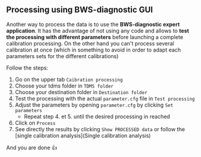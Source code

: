 ## Processing using BWS-diagnostic GUI

Another way to process the data is to use the **BWS-diagnostic expert application**. It has the advantage of not using any code and allows to **test the processing with different parameters** before launching a complete calibration processing. On the other hand you can't process several calibration at once (which in something to avoid in order to adapt each parameters sets for the different calibrations)

Follow the steps:

1. Go on the upper tab `Caibration processing`
2. Choose your tdms folder in `TDMS folder`
3. Choose your destination folder in `Destination folder`
4. Test the processing with the actual `parameter.cfg` file in `Test processing`
5. Adjust the parameters by opening `parameter.cfg` by clicking `Set parameters`
   - Repeat step 4. et 5. until the desired processing in reached
6. Click on `Process`
7. See directly the results by clicking `Show PROCESSED data` or follow the [single calibration analysis](Single calibration analysis)

And you are done 👍

